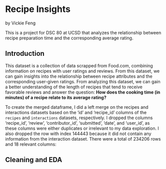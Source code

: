# Recipe Insights
by Vickie Feng

This is a project for DSC 80 at UCSD that analyzes the relationship between recipe preparation time and the corresponding average rating.

## Introduction
This dataset is a collection of data scrapped from Food.com, combining information on recipes with user ratings and reviews. From this dataset, we can gain insights into the relationship between recipe attributes and the corresponding user-given ratings. From analyzing this dataset, we can gain a better understanding of the length of recipes that tend to receive favorable reviews and answer the question: **How does the cooking time (in minutes) of a recipe relate to its average rating?**

To create the merged dataframe, I did a left merge on the recipes and interactions datasets based on the ‘id’ and ‘recipe_id’ columns of the `recipes` and `interactions` datasets, respectively. I dropped the columns ‘recipe_id’, ‘review’, ‘contributor_id’, ‘submitted’, ‘date’, and ‘user_id’, as these columns were either duplicates or irrelevant to my data exploration. I also dropped the row with index 144443 because it did not contain any information from the interaction dataset. There were a total of 234206 rows and 18 relevant columns: 



## Cleaning and EDA


